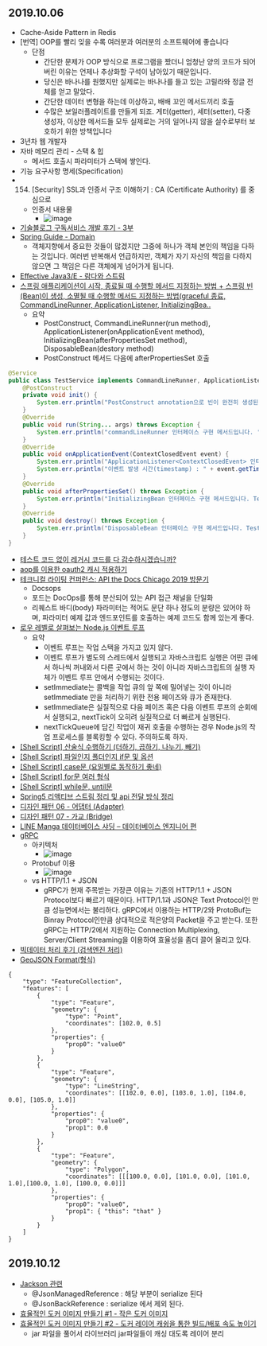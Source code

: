 ## 2019.10.06
* Cache-Aside Pattern in Redis
* [번역] OOP를 빨리 잊을 수록 여러분과 여러분의 소프트웨어에 좋습니다
    * 단점
        *  간단한 문제가 OOP 방식으로 프로그램을 짰더니 엄청난 양의 코드가 되어버린 이유는 언제나 추상화할 구석이 남아있기 때문입니다.
        * 당신은 바나나를 원했지만 실제로는 바나나를 들고 있는 고릴라와 정글 전체를 얻고 말았다.
        * 간단한 데이터 변형을 하는데 이상하고, 배배 꼬인 메서드끼리 호출
        * 수많은 보일러플레이트를 만들게 되죠. 게터(getter), 세터(setter), 다중 생성자, 이상한 메서드들 모두 실제로는 거의 일어나지 않을 실수로부터 보호하기 위한 방책입니다
* 3년차 웹 개발자
* 자바 메모리 관리 - 스택 & 힙
    * 메서드 호출시 파라미터가 스택에 쌓인다.
* 기능 요구사항 명세(Specification)
* 154. [Security] SSL과 인증서 구조 이해하기 : CA (Certificate Authority) 를 중심으로 
    * 인증서 내용물
       * ![image](https://user-images.githubusercontent.com/20143765/66271998-2766bf80-e89f-11e9-95c0-29dfaca7103e.png)
* [기술블로그 구독서비스 개발 후기 - 3부](https://taetaetae.github.io/2019/02/17/daily-dev-blog-3/)
* [Spring Guide - Domain](https://cheese10yun.github.io/spring-guide-domain/)
    * 객체지향에서 중요한 것들이 많겠지만 그중에 하나가 객체 본인의 책임을 다하는 것입니다. 여러번 반복해서 언급하지만, 객체가 자기 자신의 책임을 다하지 않으면 그 책임은 다른 객체에게 넘어가게 됩니다.
* [Effective Java3/E - 람다와 스트림](https://brunch.co.kr/@oemilk/207)
* [스프링 애플리케이션이 시작, 종료될 때 수행할 메서드 지정하는 방법 + 스프링 빈(Bean)이 생성, 소멸될 때 수행할 메서드 지정하는 방법(graceful 종료, CommandLineRunner, ApplicationListener, InitializingBea..](https://jeong-pro.tistory.com/179)
   - 요약
      - PostConstruct, CommandLineRunner(run method), ApplicationListener(onApplicationEvent method), InitializingBean(afterPropertiesSet method), DisposableBean(destory method)
      - PostConstruct 메서드 다음에 afterPropertiesSet 호출
``` java
@Service
public class TestService implements CommandLineRunner, ApplicationListener<ContextClosedEvent>, InitializingBean, DisposableBean {
    @PostConstruct
    private void init() {
        System.err.println("PostConstruct annotation으로 빈이 완전히 생성된 후에 한 번 수행될 메서드에 붙입니다.");
    }
    @Override
    public void run(String... args) throws Exception {
        System.err.println("commandLineRunner 인터페이스 구현 메서드입니다. '애플리케이션'이 실행될 때 '한 번' 실행됩니다.");
    }
    @Override
    public void onApplicationEvent(ContextClosedEvent event) {
        System.err.println("ApplicationListener<ContextClosedEvent> 인터페이스 구현 메서드 입니다. '애플리케이션'이 죽었을 때 '한 번' 실행됩니다.");
        System.err.println("이벤트 발생 시간(timestamp) : " + event.getTimestamp());
    }
    @Override
    public void afterPropertiesSet() throws Exception {
        System.err.println("InitializingBean 인터페이스 구현 메서드입니다. TestService 'Bean'이 생성될 때 마다 호출되는 메서드 입니다.");
    }
    @Override
    public void destroy() throws Exception {
        System.err.println("DisposableBean 인터페이스 구현 메서드입니다. TestService 'Bean'이 소멸될 때 마다 호출되는 메서드입니다");
    }
}
```
* [테스트 코드 없이 레거시 코드를 다 감수하시겠습니까?](http://woowabros.github.io/experience/2019/02/27/Working_Effectively_with_Legacy_Code.html)
* [aop를 이용한 oauth2 캐시 적용하기](http://woowabros.github.io/experience/2019/03/05/aop-oauth2-redis.html)
* [테크니컬 라이팅 컨퍼런스: API the Docs Chicago 2019 방문기](https://engineering.linecorp.com/ko/blog/api-the-docs-chicago-2019-recap/)
    * Docsops
    * 포드는 DocOps를 통해 분산되어 있는 API 접근 채널을 단일화
    * 리퀘스트 바디(body) 파라미터는 적어도 문단 하나 정도의 분량은 있어야 하며, 파라미터 예제 값과 엔드포인트를 호출하는 예제 코드도 함께 있는게 좋다.
* [로우 레벨로 살펴보는 Node.js 이벤트 루프](https://evan-moon.github.io/2019/08/01/nodejs-event-loop-workflow/index.html)
   * 요약
      * 이벤트 루프는 작업 스택을 가지고 있지 않다.
      * 이벤트 루프가 별도의 스레드에서 실행되고 자바스크립트 실행은 어떤 큐에서 하나씩 꺼내와서 다른 곳에서 하는 것이 아니라 자바스크립트의 실행 자체가 이벤트 루프 안에서 수행되는 것이다.
      * setImmediate는 콜백을 작업 큐의 앞 쪽에 밀어넣는 것이 아니라 setImmediate 만을 처리하기 위한 전용 페이즈와 큐가 존재한다.
      * setImmediate은 실질적으로 다음 페이즈 혹은 다음 이벤트 루프의 순회에서 실행되고, nextTick이 오히려 실질적으로 더 빠르게 실행된다.
      * nextTickQueue에 담긴 작업이 재귀 호출을 수행하는 경우 Node.js의 작업 프로세스를 블록킹할 수 있다. 주의하도록 하자.
* [[Shell Script] 산술식 수행하기 (더하기, 곱하기, 나누기, 빼기)](https://rim0621.tistory.com/90)
* [[Shell Script] 파일인지 폴더인지 if문 및 옵션](https://rim0621.tistory.com/91)
* [[Shell Script] case문 (요일별로 동작하기 좋네)](https://rim0621.tistory.com/92)
* [[Shell Script] for문 여러 형식](https://rim0621.tistory.com/93)
* [[Shell Script] while문, until문](https://rim0621.tistory.com/94)
* [Spring5 리액티브 스트림 정리 및 api 전달 방식 정리](https://wedul.site/624)
* [디자인 패턴 06 - 어댑터 (Adapter)](https://dhsim86.github.io/programming/2019/08/17/design_patterns_06-post.html)
* [디자인 패턴 07 - 가교 (Bridge)](https://dhsim86.github.io/programming/2019/08/17/design_patterns_07-post.html)
* [LINE Manga 데이터베이스 샤딩 – 데이터베이스 엔지니어 편](https://engineering.linecorp.com/ko/blog/line-manga-database/)
* [gRPC](https://ssup2.github.io/theory_analysis/gRPC/)
   * 아키텍처
      * ![image](https://user-images.githubusercontent.com/20143765/66271895-4749b380-e89e-11e9-9f86-a5c21266218b.png)
   * Protobuf 이용
      * ![image](https://user-images.githubusercontent.com/20143765/66271890-313bf300-e89e-11e9-8559-1d619d59fe60.png)
   * vs HTTP/1.1 + JSON
      * gRPC가 현재 주목받는 가장큰 이유는 기존의 HTTP/1.1 + JSON Protocol보다 빠르기 때문이다. HTTP/1.1과 JSON은 Text Protocol인 만큼 성능면에서는 불리하다. gRPC에서 이용하는 HTTP/2와 ProtoBuf는 Binray Protocol인만큼 상대적으로 적은양의 Packet을 주고 받는다. 또한 gRPC는 HTTP/2에서 지원하는 Connection Multiplexing, Server/Client Streaming을 이용하여 효율성을 좀더 끌어 올리고 있다.
* [빅데이터 처리 후기 (검색엔진 처리)](https://blog.lael.be/post/9242)
* [GeoJSON Format(형식)](http://www.gisdeveloper.co.kr/?p=8002)
```
{
    "type": "FeatureCollection",
    "features": [
        {
            "type": "Feature",
            "geometry": {
                "type": "Point",
                "coordinates": [102.0, 0.5]
            },
            "properties": {
                "prop0": "value0"
            }
        },
        {
            "type": "Feature",
            "geometry": {
                "type": "LineString",
                "coordinates": [[102.0, 0.0], [103.0, 1.0], [104.0, 0.0], [105.0, 1.0]]
            },
            "properties": {
                "prop0": "value0",
                "prop1": 0.0
            }
        },
        {
            "type": "Feature",
            "geometry": {
                "type": "Polygon",
                "coordinates": [[[100.0, 0.0], [101.0, 0.0], [101.0, 1.0],[100.0, 1.0], [100.0, 0.0]]]
            },
            "properties": {
                "prop0": "value0",
                "prop1": { "this": "that" }
            }
        }
    ]
}
```

## 2019.10.12
 * [Jackson 관련](https://happyer16.tistory.com/entry/Jackson-%EA%B4%80%EB%A0%A8)
     * @JsonManagedReference : 해당 부분이 serialize 된다
     * @JsonBackReference : serialize 에서 제외 된다.
 * [효율적인 도커 이미지 만들기 #1 - 작은 도커 이미지](https://bcho.tistory.com/1356?category=731548)
 * [효율적인 도커 이미지 만들기 #2 - 도커 레이어 캐슁을 통한 빌드/배포 속도 높이기](https://bcho.tistory.com/1357)
     * jar 파일을 풀어서 라이브러리 jar파일들이 캐싱 대도록 레이어 분리

